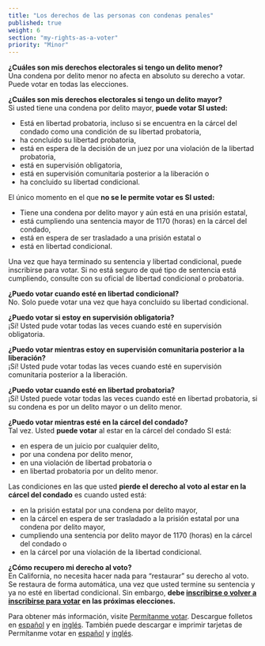 ```yaml
---
title: "Los derechos de las personas con condenas penales"
published: true
weight: 6
section: "my-rights-as-a-voter"
priority: "Minor"
---
```


**¿Cuáles son mis derechos electorales si tengo un delito menor?**  
Una condena por delito menor no afecta en absoluto su derecho a votar. Puede votar en todas las elecciones. 

**¿Cuáles son mis derechos electorales si tengo un delito mayor?**  
Si usted tiene una condena por delito mayor, **puede votar SI usted:**  
- Está en libertad probatoria, incluso si se encuentra en la cárcel del condado como una condición de su libertad probatoria,
- ha concluido su libertad probatoria,
- está en espera de la decisión de un juez por una violación de la libertad probatoria,
- está en supervisión obligatoria,
- está en supervisión comunitaria posterior a la liberación o
- ha concluido su libertad condicional. 

El único momento en el que **no se le permite votar es SI usted:**  
- Tiene una condena por delito mayor y aún está en una prisión estatal,
- está cumpliendo una sentencia mayor de 1170 (horas) en la cárcel del condado,
- está en espera de ser trasladado a una prisión estatal o
- está en libertad condicional. 

Una vez que haya terminado su sentencia y libertad condicional, puede inscribirse para votar. 
Si no está seguro de qué tipo de sentencia está cumpliendo, consulte con su oficial de libertad condicional o probatoria. 

**¿Puedo votar cuando esté en libertad condicional?**  
No. Solo puede votar una vez que haya concluido su libertad condicional.

**¿Puedo votar si estoy en supervisión obligatoria?**  
¡Sí! Usted pude votar todas las veces cuando esté en supervisión obligatoria.

**¿Puedo votar mientras estoy en supervisión comunitaria posterior a la liberación?**  
¡Sí! Usted pude votar todas las veces cuando esté en supervisión comunitaria posterior a la liberación.
 
**¿Puedo votar cuando esté en libertad probatoria?**  
¡Sí! Usted puede votar todas las veces cuando esté en libertad probatoria, si su condena es por un delito mayor o un delito menor.  

**¿Puedo votar mientras esté en la cárcel del condado?**  
Tal vez. Usted **puede votar** al estar en la cárcel del condado SI está:  
- en espera de un juicio por cualquier delito,
- por una condena por delito menor,
- en una violación de libertad probatoria o
- en libertad probatoria por un delito menor. 

Las condiciones en las que usted **pierde el derecho al voto al estar en la cárcel del condado** es cuando usted está:  
- en la prisión estatal por una condena por delito mayor,
- en la cárcel en espera de ser trasladado a la prisión estatal por una condena por delito mayor,
- cumpliendo una sentencia por delito mayor de 1170 (horas) en la cárcel del condado o
- en la cárcel por una violación de la libertad condicional. 

**¿Cómo recupero mi derecho al voto?**  
En California, no necesita hacer nada para “restaurar” su derecho al voto. Se restaura de forma automática, una vez que usted termine su sentencia y ya no esté en libertad condicional. Sin embargo, **debe [inscribirse o volver a inscribirse para votar](#section-register-to-vote) en las próximas elecciones.**

Para obtener más información, visite [Permítanme votar](https://www.letmevoteca.org/). 
Descargue folletos en [español](https://www.letmevoteca.org/wp-content/uploads/2016/09/Brochure-ComoTuVotoImporta.pdf) y en [inglés](https://www.letmevoteca.org/wp-content/uploads/2016/09/Brochure-HowYourVoteMatters.pdf). 
También puede descargar e imprimir tarjetas de Permítanme votar en [español](https://www.letmevoteca.org/wp-content/uploads/2018/04/2018-LMV-palmcard_SPANISH_Rev03-1.pdf) y [inglés](https://www.letmevoteca.org/wp-content/uploads/2018/04/2018-LMV-palmcard_Rev03.pdf).  
